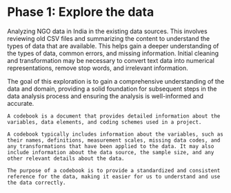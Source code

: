 # Phase 1: Explore the data

Analyzing NGO data in India in  the existing data sources. This involves reviewing old CSV files and summarizing the content to understand the types of data that are available. This helps gain a deeper understanding of the types of data, common errors, and missing information. Initial cleaning and transformation may be necessary to convert text data into numerical representations, remove stop words, and irrelevant information.

The goal of this exploration is to gain a comprehensive understanding of the data and domain, providing a solid foundation for subsequent steps in the data analysis process and ensuring the analysis is well-informed and accurate.

`````{admonition} What is a codebook?
A codebook is a document that provides detailed information about the variables, data elements, and coding schemes used in a project.

A codebook typically includes information about the variables, such as their names, definitions, measurement scales, missing data codes, and any transformations that have been applied to the data. It may also include information about the data source, the sample size, and any other relevant details about the data.

The purpose of a codebook is to provide a standardized and consistent reference for the data, making it easier for us to understand and use the data correctly.
`````
